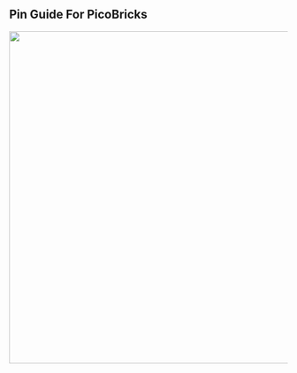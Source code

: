 ## Pin Guide For PicoBricks
<img src="https://user-images.githubusercontent.com/112697142/200809463-25eea9bb-fab0-4a6e-a138-81a3c553283f.jpg" width="600" height="600">
